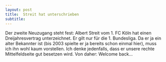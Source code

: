 ```yaml
---
layout: post
title:  Streit hat unterschrieben
subtitle:  
---
```


Der zweite Neuzugang steht fest: Albert Streit vom 1. FC Köln hat einen Dreijahresvertrag unterzeichnet. Er gilt nur für die 1. Bundesliga. Da er ja ein alter Bekannter ist (bis 2003 spielte er ja bereits schon einmal hier), muss ich ihn wohl kaum vorstellen. Ich denke jedenfalls, dass er unsere rechte Mittelfeldseite gut besetzen wird. Von daher: Welcome back...


